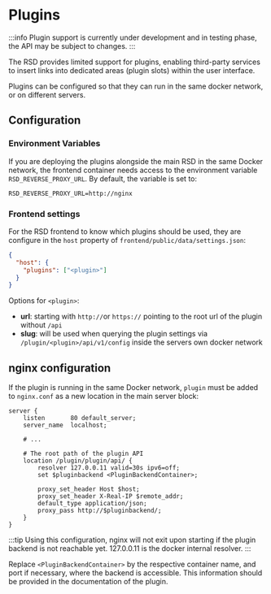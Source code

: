 # Plugins

:::info
Plugin support is currently under development and in testing phase, the API may be subject to changes.
:::

The RSD provides limited support for plugins, enabling third-party services to insert links into dedicated areas (plugin slots) within the user interface.

Plugins can be configured so that they can run in the same docker network, or on different servers.

## Configuration

### Environment Variables

If you are deploying the plugins alongside the main RSD in the same Docker network, the frontend container needs access to the environment variable `RSD_REVERSE_PROXY_URL`.
By default, the variable is set to:

```shell
RSD_REVERSE_PROXY_URL=http://nginx
```

### Frontend settings

For the RSD frontend to know which plugins should be used, they are configure in the `host` property of `frontend/public/data/settings.json`:

```json
{
  "host": {
    "plugins": ["<plugin>"]
  }
}
```

Options for `<plugin>`:

* **url**: starting with `http://`or `https://` pointing to the root url of the plugin without `/api`
* **slug**: will be used when querying the plugin settings via `/plugin/<plugin>/api/v1/config` inside the servers own docker network

## nginx configuration

If the plugin is running in the same Docker network, `plugin` must be added to `nginx.conf` as a new location in the main server block:

```nginx
server {
	listen       80 default_server;
	server_name  localhost;

	# ...

	# The root path of the plugin API	
	location /plugin/plugin/api/ {
		resolver 127.0.0.11 valid=30s ipv6=off;
		set $pluginbackend <PluginBackendContainer>;

		proxy_set_header Host $host;
		proxy_set_header X-Real-IP $remote_addr;
		default_type application/json;
		proxy_pass http://$pluginbackend/;
	}
}
```

:::tip
Using this configuration, nginx will not exit upon starting if the plugin backend is not reachable yet. 127.0.0.11 is the docker internal resolver.
:::

Replace `<PluginBackendContainer>` by the respective container name, and port if necessary, where the backend is accessible.
This information should be provided in the documentation of the plugin.
